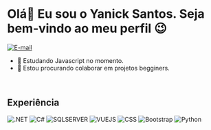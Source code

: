 <h1 style "border-buttom: 3px;">Olá👋 Eu sou o Yanick Santos. Seja bem-vindo ao meu perfil 😉</h1>

[![E-mail](https://img.shields.io/badge/Microsoft_Outlook-0078D4?style=for-the-badge&logo=microsoft-outlook&logoColor=white)](yanickeduardo@outlook.com)


- 🌱 Estudando Javascript no momento.
- 👯 Estou procurando colaborar em projetos begginers.

<br/>


<h2 style ="border-buttom: 2px">Experiência</h2>

![.NET](https://img.shields.io/badge/.NET-5C2D91?style=for-the-badge&logo=.net&logoColor=white)
![C#](https://img.shields.io/badge/C%23-239120?style=for-the-badge&logo=c-sharp&logoColor=white)
![SQLSERVER](https://img.shields.io/badge/Microsoft%20SQL%20Server-CC2927?style=for-the-badge&logo=microsoft%20sql%20server&logoColor=white)
![VUEJS](https://img.shields.io/badge/Vue.js-35495E?style=for-the-badge&logo=vue.js&logoColor=4FC08D)
![CSS](https://img.shields.io/badge/CSS3-1572B6?style=for-the-badge&logo=css3&logoColor=white)
![Bootstrap](https://img.shields.io/badge/Bootstrap-563D7C?style=for-the-badge&logo=bootstrap&logoColor=white)
![Python](https://img.shields.io/badge/Python-14354C?style=for-the-badge&logo=python&logoColor=white)


